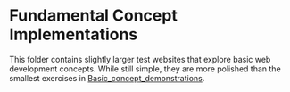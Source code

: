 # Fundamental Concept Implementations
This folder contains slightly larger test websites that explore basic web development concepts. While still simple, they are more polished than the smallest exercises in [Basic_concept_demonstrations](../Basic_concept_demonstrations/).